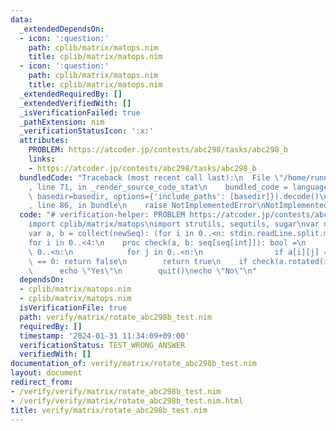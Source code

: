 ```yaml
---
data:
  _extendedDependsOn:
  - icon: ':question:'
    path: cplib/matrix/matops.nim
    title: cplib/matrix/matops.nim
  - icon: ':question:'
    path: cplib/matrix/matops.nim
    title: cplib/matrix/matops.nim
  _extendedRequiredBy: []
  _extendedVerifiedWith: []
  _isVerificationFailed: true
  _pathExtension: nim
  _verificationStatusIcon: ':x:'
  attributes:
    PROBLEM: https://atcoder.jp/contests/abc298/tasks/abc298_b
    links:
    - https://atcoder.jp/contests/abc298/tasks/abc298_b
  bundledCode: "Traceback (most recent call last):\n  File \"/home/runner/.local/lib/python3.10/site-packages/onlinejudge_verify/documentation/build.py\"\
    , line 71, in _render_source_code_stat\n    bundled_code = language.bundle(stat.path,\
    \ basedir=basedir, options={'include_paths': [basedir]}).decode()\n  File \"/home/runner/.local/lib/python3.10/site-packages/onlinejudge_verify/languages/nim.py\"\
    , line 86, in bundle\n    raise NotImplementedError\nNotImplementedError\n"
  code: "# verification-helper: PROBLEM https://atcoder.jp/contests/abc298/tasks/abc298_b\n\
    import cplib/matrix/matops\nimport strutils, sequtils, sugar\nvar n = stdin.readLine.parseInt\n\
    var a, b = collect(newSeq): (for i in 0..<n: stdin.readLine.split.map(parseInt))\n\
    for i in 0..<4:\n    proc check(a, b: seq[seq[int]]): bool =\n        for i in\
    \ 0..<n:\n            for j in 0..<n:\n                if a[i][j] == 1 and b[i][j]\
    \ == 0: return false\n        return true\n    if check(a.rotated(i), b):\n  \
    \      echo \"Yes\"\n        quit()\necho \"No\"\n"
  dependsOn:
  - cplib/matrix/matops.nim
  - cplib/matrix/matops.nim
  isVerificationFile: true
  path: verify/matrix/rotate_abc298b_test.nim
  requiredBy: []
  timestamp: '2024-01-31 11:34:09+09:00'
  verificationStatus: TEST_WRONG_ANSWER
  verifiedWith: []
documentation_of: verify/matrix/rotate_abc298b_test.nim
layout: document
redirect_from:
- /verify/verify/matrix/rotate_abc298b_test.nim
- /verify/verify/matrix/rotate_abc298b_test.nim.html
title: verify/matrix/rotate_abc298b_test.nim
---
```

